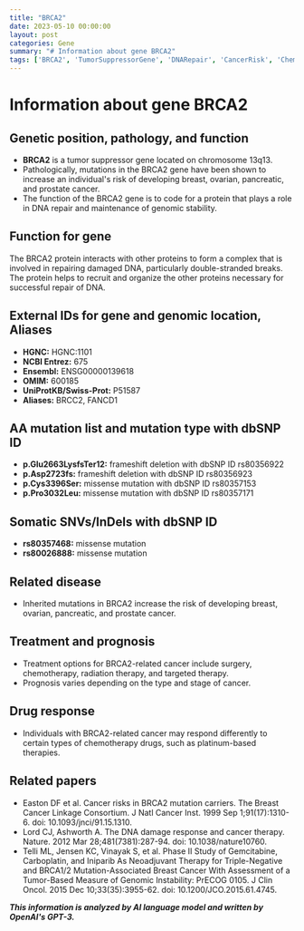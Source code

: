 ```yaml
---
title: "BRCA2"
date: 2023-05-10 00:00:00
layout: post
categories: Gene
summary: "# Information about gene BRCA2"
tags: ['BRCA2', 'TumorSuppressorGene', 'DNARepair', 'CancerRisk', 'Chemotherapy', 'GenomicInstability', 'NeoadjuvantTherapy', 'PlatinumBasedTherapy']
---
```


# Information about gene BRCA2

## Genetic position, pathology, and function
- **BRCA2** is a tumor suppressor gene located on chromosome 13q13.
- Pathologically, mutations in the BRCA2 gene have been shown to increase an individual's risk of developing breast, ovarian, pancreatic, and prostate cancer.
- The function of the BRCA2 gene is to code for a protein that plays a role in DNA repair and maintenance of genomic stability.

## Function for gene
The BRCA2 protein interacts with other proteins to form a complex that is involved in repairing damaged DNA, particularly double-stranded breaks. The protein helps to recruit and organize the other proteins necessary for successful repair of DNA.

## External IDs for gene and genomic location, Aliases
- **HGNC:** HGNC:1101
- **NCBI Entrez:** 675
- **Ensembl:** ENSG00000139618
- **OMIM:** 600185
- **UniProtKB/Swiss-Prot:** P51587
- **Aliases:** BRCC2, FANCD1 

## AA mutation list and mutation type with dbSNP ID
- **p.Glu2663LysfsTer12:** frameshift deletion with dbSNP ID rs80356922
- **p.Asp2723fs:** frameshift deletion with dbSNP ID rs80356923
- **p.Cys3396Ser:** missense mutation with dbSNP ID rs80357153
- **p.Pro3032Leu:** missense mutation with dbSNP ID rs80357171

## Somatic SNVs/InDels with dbSNP ID
- **rs80357468:** missense mutation
- **rs80026888:** missense mutation

## Related disease
- Inherited mutations in BRCA2 increase the risk of developing breast, ovarian, pancreatic, and prostate cancer.

## Treatment and prognosis
- Treatment options for BRCA2-related cancer include surgery, chemotherapy, radiation therapy, and targeted therapy.
- Prognosis varies depending on the type and stage of cancer.

## Drug response
- Individuals with BRCA2-related cancer may respond differently to certain types of chemotherapy drugs, such as platinum-based therapies.

## Related papers
- Easton DF et al. Cancer risks in BRCA2 mutation carriers. The Breast Cancer Linkage Consortium. J Natl Cancer Inst. 1999 Sep 1;91(17):1310-6. doi: 10.1093/jnci/91.15.1310.
- Lord CJ, Ashworth A. The DNA damage response and cancer therapy. Nature. 2012 Mar 28;481(7381):287-94. doi: 10.1038/nature10760.
- Telli ML, Jensen KC, Vinayak S, et al. Phase II Study of Gemcitabine, Carboplatin, and Iniparib As Neoadjuvant Therapy for Triple-Negative and BRCA1/2 Mutation-Associated Breast Cancer With Assessment of a Tumor-Based Measure of Genomic Instability: PrECOG 0105. J Clin Oncol. 2015 Dec 10;33(35):3955-62. doi: 10.1200/JCO.2015.61.4745.

**_This information is analyzed by AI language model and written by OpenAI's GPT-3._**